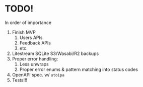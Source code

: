 # TODO!

In order of importance

1. Finish MVP
   1. Users APIs
   2. Feedback APIs
   3. etc.
2. Litestream SQLite S3/Wasabi/R2 backups
3. Proper error handling:
   1. Less unwraps
   2. Proper error enums & pattern matching into status codes
4. OpenAPI spec. w/ `utoipa`
5. Tests!!!